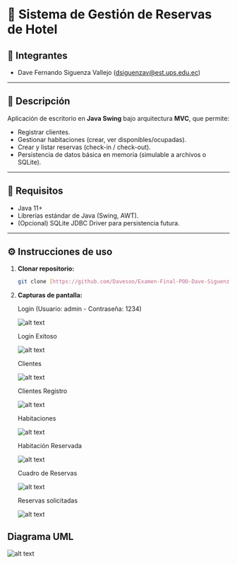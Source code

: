 # 🏨 Sistema de Gestión de Reservas de Hotel

## 👥 Integrantes
- Dave Fernando Siguenza Vallejo (dsiguenzav@est.ups.edu.ec)

---

## 📌 Descripción
Aplicación de escritorio en **Java Swing** bajo arquitectura **MVC**, que permite:
- Registrar clientes.
- Gestionar habitaciones (crear, ver disponibles/ocupadas).
- Crear y listar reservas (check-in / check-out).
- Persistencia de datos básica en memoria (simulable a archivos o SQLite).

---

## 🚀 Requisitos
- Java 11+
- Librerías estándar de Java (Swing, AWT).
- (Opcional) SQLite JDBC Driver para persistencia futura.

---

## ⚙️ Instrucciones de uso
1. **Clonar repositorio:**
   ```bash
   git clone [https://github.com/Davesoo/Examen-Final-POO-Dave-Siguenza.git]
2. **Capturas de pantalla:**

    Login (Usuario: admin - Contraseña: 1234)

    ![alt text](image.png)

    Login Exitoso

    ![alt text](image-1.png)

    Clientes

    ![alt text](image-2.png)

    Clientes Registro

    ![alt text](image-3.png)

    Habitaciones

    ![alt text](image-4.png)

    Habitación Reservada

    ![alt text](image-5.png)

    Cuadro de Reservas

    ![alt text](image-6.png)

    Reservas solicitadas

    ![alt text](image-7.png)

## Diagrama UML

![alt text](image-8.png)
